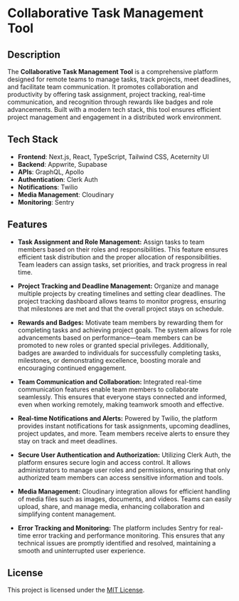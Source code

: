 # Collaborative Task Management Tool

## Description

The **Collaborative Task Management Tool** is a comprehensive platform designed for remote teams to manage tasks, track projects, meet deadlines, and facilitate team communication. It promotes collaboration and productivity by offering task assignment, project tracking, real-time communication, and recognition through rewards like badges and role advancements. Built with a modern tech stack, this tool ensures efficient project management and engagement in a distributed work environment.

## Tech Stack

- **Frontend**: Next.js, React, TypeScript, Tailwind CSS, Aceternity UI
- **Backend**: Appwrite, Supabase
- **APIs**: GraphQL, Apollo
- **Authentication**: Clerk Auth
- **Notifications**: Twilio
- **Media Management**: Cloudinary
- **Monitoring**: Sentry

## Features

- **Task Assignment and Role Management:**
Assign tasks to team members based on their roles and responsibilities. This feature ensures efficient task distribution and the proper allocation of responsibilities. Team leaders can assign tasks, set priorities, and track progress in real time.

- **Project Tracking and Deadline Management:**
Organize and manage multiple projects by creating timelines and setting clear deadlines. The project tracking dashboard allows teams to monitor progress, ensuring that milestones are met and that the overall project stays on schedule.

- **Rewards and Badges:**
Motivate team members by rewarding them for completing tasks and achieving project goals. The system allows for role advancements based on performance—team members can be promoted to new roles or granted special privileges. Additionally, badges are awarded to individuals for successfully completing tasks, milestones, or demonstrating excellence, boosting morale and encouraging continued engagement.

- **Team Communication and Collaboration:**
Integrated real-time communication features enable team members to collaborate seamlessly. This ensures that everyone stays connected and informed, even when working remotely, making teamwork smooth and effective.

- **Real-time Notifications and Alerts:**
Powered by Twilio, the platform provides instant notifications for task assignments, upcoming deadlines, project updates, and more. Team members receive alerts to ensure they stay on track and meet deadlines.

- **Secure User Authentication and Authorization:**
Utilizing Clerk Auth, the platform ensures secure login and access control. It allows administrators to manage user roles and permissions, ensuring that only authorized team members can access sensitive information and tools.

- **Media Management:**
Cloudinary integration allows for efficient handling of media files such as images, documents, and videos. Teams can easily upload, share, and manage media, enhancing collaboration and simplifying content management.

- **Error Tracking and Monitoring:**
The platform includes Sentry for real-time error tracking and performance monitoring. This ensures that any technical issues are promptly identified and resolved, maintaining a smooth and uninterrupted user experience.

## License

This project is licensed under the [MIT License](LICENSE).
